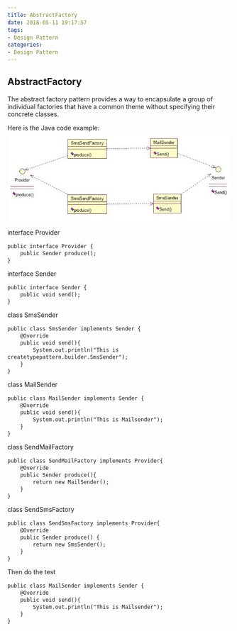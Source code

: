 ```yaml
---
title: AbstractFactory
date: 2018-05-11 19:17:57
tags:
- Design Pattern
categories:
- Design Pattern
---
```

## AbstractFactory
The abstract factory pattern provides a way to encapsulate a group of individual factories that have a common theme without specifying their concrete classes.

Here is the Java code example:
![](./DesignPattern-CreateType-AbstractFactory/1.jpg)

interface Provider

	public interface Provider {
	    public Sender produce();
	}


interface Sender

	public interface Sender {
	    public void send();
	}

class SmsSender 

	public class SmsSender implements Sender {
	    @Override
	    public void send(){
	        System.out.println("This is createtypepattern.builder.SmsSender");
	    }
	}

class MailSender

	public class MailSender implements Sender {
	    @Override
	    public void send(){
	        System.out.println("This is Mailsender");
	    }
	}

class SendMailFactory

	public class SendMailFactory implements Provider{
	    @Override
	    public Sender produce(){
	        return new MailSender();
	    }
	}

class SendSmsFactory

	public class SendSmsFactory implements Provider{
	    @Override
	    public Sender produce() {
	        return new SmsSender();
	    }
	}

Then do the test

	public class MailSender implements Sender {
	    @Override
	    public void send(){
	        System.out.println("This is Mailsender");
	    }
	}
